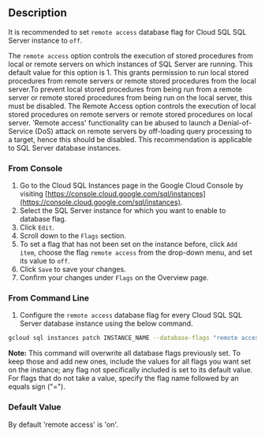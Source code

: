 ## Description

It is recommended to set `remote access` database flag for Cloud SQL SQL Server instance to `off`.

The `remote access` option controls the execution of stored procedures from local or remote servers on which instances of SQL Server are running. This default value for this option is 1. This grants permission to run local stored procedures from remote servers or remote stored procedures from the local server.To prevent local stored procedures from being run from a remote server or remote stored procedures from being run on the local server, this must be disabled. The Remote Access option controls the execution of local stored procedures on remote servers or remote stored procedures on local server. 'Remote access' functionality can be abused to launch a Denial-of-Service (DoS) attack on remote servers by off-loading query processing to a target, hence this should be disabled. This recommendation is applicable to SQL Server database instances.

### From Console

1. Go to the Cloud SQL Instances page in the Google Cloud Console by visiting [https://console.cloud.google.com/sql/instances](https://console.cloud.google.com/sql/instances).
2. Select the SQL Server instance for which you want to enable to database flag.
3. Click `Edit`.
4. Scroll down to the `Flags` section.
5. To set a flag that has not been set on the instance before, click `Add item`, choose the flag `remote access` from the drop-down menu, and set its value to `off`.
6. Click `Save` to save your changes.
7. Confirm your changes under `Flags` on the Overview page.

### From Command Line

1. Configure the `remote access` database flag for every Cloud SQL SQL Server database instance using the below command.

```bash
gcloud sql instances patch INSTANCE_NAME --database-flags "remote access=off"
```

**Note:** This command will overwrite all database flags previously set. To keep those and add new ones, include the values for all flags you want set on the instance; any flag not specifically included is set to its default value. For flags that do not take a value, specify the flag name followed by an equals sign ("=").

### Default Value

By default 'remote access' is 'on'.